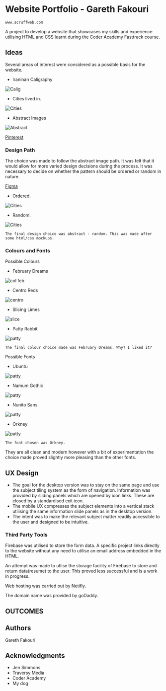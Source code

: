 # Website Portfolio - Gareth Fakouri

```
www.scruffweb.com
```
A project to develop a website that showcases my skills and experience utilising HTML and CSS learnt during the Coder Academy Fasttrack course.
## Ideas

Several areas of interest were considered as a possible basis for the website.

* Iraninan Caligraphy


![Calig](https://github.com/gfakouri/Coder-Portfolio/blob/master/assets/53-2013015211117-4.jpg)

* Cities lived in.

![Cities](https://github.com/gfakouri/Coder-Portfolio/blob/master/assets/liverpool.jpg)

* Abstract Images

![Abstract](https://github.com/gfakouri/Coder-Portfolio/blob/master/assets/patt1.jpg)

[Pinterest](https://www.pinterest.com.au/garethfakouri/portfolio/)

### Design Path

The choice was made to follow the abstract image path. It was felt that it would allow for more varied design decisions during the process. It was necessary to decide on whether the pattern should be ordered or random in nature.

[Figma](https://www.figma.com/file/gIlzgj9wI3rP7ErUastyuJph/Personal_Portfolio)

* Ordered.

![Cities](https://github.com/gfakouri/Coder-Portfolio/blob/master/assets/patt2.jpg)

* Random.

![Cities](https://github.com/gfakouri/Coder-Portfolio/blob/master/assets/patt3.jpg)

```
The final design choice was abstract - random. This was made after some html/css mockups.
```

### Colours and Fonts

Possible Colours

* February Dreams

![col feb](https://github.com/gfakouri/Coder-Portfolio/blob/master/assets/February%20Dreams%20Color%20Palette%20-%20color-hex.com.png)

* Centro Reds

![centro](https://github.com/gfakouri/Coder-Portfolio/blob/master/assets/Centro%20Reds%20Color%20Palette%20-%20color-hex.com.png)

* Slicing Limes

![slice](https://github.com/gfakouri/Coder-Portfolio/blob/master/assets/Slicing%20Limes%20Color%20Palette%20-%20color-hex.com.png)

* Patty Rabbit

![patty](https://github.com/gfakouri/Coder-Portfolio/blob/master/assets/Patty%20Rabbit%20Color%20Palette%20-%20color-hex.com.png)


```
The final colour choice made was February Dreams. Why? I liked it?
```

Possible Fonts

* Ubuntu

![patty](https://github.com/gfakouri/Coder-Portfolio/blob/master/assets/ubuntu-google-fonts.png)

* Namum Gothic

![patty](https://github.com/gfakouri/Coder-Portfolio/blob/master/assets/gothic.png)

* Nunito Sans

![patty](https://github.com/gfakouri/Coder-Portfolio/blob/master/assets/nunito.png)

* Orkney

![patty](https://github.com/gfakouri/Coder-Portfolio/blob/master/assets/orkney.png)


```
The font chosen was Orkney. 
```
They are all clean and modern however with a bit of experimentation the choice made proved slightly more pleasing than the other fonts.

## UX Design

* The goal for the desktop version was to stay on the same page and use the subject tiling system as the form of navigation. Information was provided by sliding panels which are opened by icon links. These are closed by a standardised exit icon.
* The mobile UX compresses the subject elements into a vertical stack utilising the same information slide panels as in the desktop version.
* The intent was to make the relevant subject matter readily accessible to the user and designed to be intuitive.


### Third Party Tools

Firebase was utilised to store the form data. A specific project links directly to the website without any need to utilise an email address embedded in the HTML.

An attempt was made to utlise the storage facility of Firebase to store and return data(resume) to the user. This proved less successful and is a work in progress.

Web hosting was carried out by Netifly. 

The domain name was provided by goDaddy.

## OUTCOMES







## Authors

Gareth Fakouri


## Acknowledgments

* Jen Simmons
* Traversy Media
* Coder Academy
* My dog


